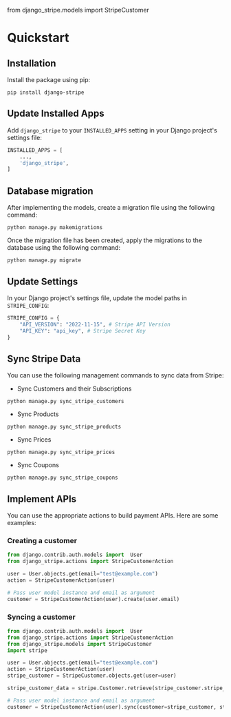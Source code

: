 from django_stripe.models import StripeCustomer

# Quickstart

## Installation

Install the package using pip:

```commandline
pip install django-stripe
```

## Update Installed Apps

Add `django_stripe` to your `INSTALLED_APPS` setting in your Django project's settings file:

```python
INSTALLED_APPS = [
    ...,
    'django_stripe',
]
```

## Database migration

After implementing the models, create a migration file using the following command:

```
python manage.py makemigrations
```

Once the migration file has been created, apply the migrations to the database using the following command:

```
python manage.py migrate
```

## Update Settings

In your Django project's settings file, update the model paths in `STRIPE_CONFIG`:

```python
STRIPE_CONFIG = {
    "API_VERSION": "2022-11-15", # Stripe API Version
    "API_KEY": "api_key", # Stripe Secret Key
}
```

## Sync Stripe Data

You can use the following management commands to sync data from Stripe:

- Sync Customers and their Subscriptions

```commandline
python manage.py sync_stripe_customers
```

- Sync Products

```commandline
python manage.py sync_stripe_products
```

- Sync Prices

```commandline
python manage.py sync_stripe_prices
```

- Sync Coupons

```commandline
python manage.py sync_stripe_coupons
```

## Implement APIs

You can use the appropriate actions to build payment APIs. Here are some examples:

### Creating a customer

```python
from django.contrib.auth.models import  User
from django_stripe.actions import StripeCustomerAction

user = User.objects.get(email="test@example.com")
action = StripeCustomerAction(user)

# Pass user model instance and email as argument
customer = StripeCustomerAction(user).create(user.email)
```

### Syncing a customer

```python
from django.contrib.auth.models import  User
from django_stripe.actions import StripeCustomerAction
from django_stripe.models import StripeCustomer
import stripe

user = User.objects.get(email="test@example.com")
action = StripeCustomerAction(user)
stripe_customer = StripeCustomer.objects.get(user=user)

stripe_customer_data = stripe.Customer.retrieve(stripe_customer.stripe_id)

# Pass user model instance and email as argument
customer = StripeCustomerAction(user).sync(customer=stripe_customer, stripe_customer=stripe_customer_data)
```
